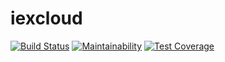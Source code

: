 # iexcloud

[![Build Status](https://travis-ci.com/imgarylai/iexcloud.svg?branch=master)](https://travis-ci.com/imgarylai/iexcloud)
[![Maintainability](https://api.codeclimate.com/v1/badges/0d3510b851343f0a8a60/maintainability)](https://codeclimate.com/github/imgarylai/iexcloud/maintainability)
[![Test Coverage](https://api.codeclimate.com/v1/badges/0d3510b851343f0a8a60/test_coverage)](https://codeclimate.com/github/imgarylai/iexcloud/test_coverage)